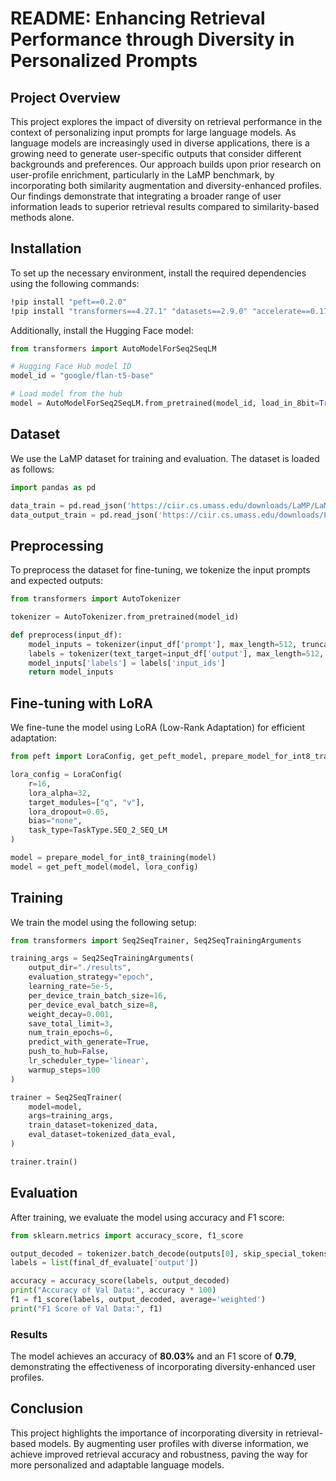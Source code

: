 # README: Enhancing Retrieval Performance through Diversity in Personalized Prompts

## Project Overview
This project explores the impact of diversity on retrieval performance in the context of personalizing input prompts for large language models. As language models are increasingly used in diverse applications, there is a growing need to generate user-specific outputs that consider different backgrounds and preferences. Our approach builds upon prior research on user-profile enrichment, particularly in the LaMP benchmark, by incorporating both similarity augmentation and diversity-enhanced profiles. Our findings demonstrate that integrating a broader range of user information leads to superior retrieval results compared to similarity-based methods alone.

## Installation
To set up the necessary environment, install the required dependencies using the following commands:

```sh
!pip install "peft==0.2.0"
!pip install "transformers==4.27.1" "datasets==2.9.0" "accelerate==0.17.1" "evaluate==0.4.0" "bitsandbytes==0.37.1" loralib --upgrade --quiet
```

Additionally, install the Hugging Face model:

```python
from transformers import AutoModelForSeq2SeqLM

# Hugging Face Hub model ID
model_id = "google/flan-t5-base"

# Load model from the hub
model = AutoModelForSeq2SeqLM.from_pretrained(model_id, load_in_8bit=True, device_map="auto")
```

## Dataset
We use the LaMP dataset for training and evaluation. The dataset is loaded as follows:

```python
import pandas as pd

data_train = pd.read_json('https://ciir.cs.umass.edu/downloads/LaMP/LaMP_2/train/train_questions.json')
data_output_train = pd.read_json('https://ciir.cs.umass.edu/downloads/LaMP/LaMP_2/train/train_outputs.json')
```

## Preprocessing
To preprocess the dataset for fine-tuning, we tokenize the input prompts and expected outputs:

```python
from transformers import AutoTokenizer

tokenizer = AutoTokenizer.from_pretrained(model_id)

def preprocess(input_df):
    model_inputs = tokenizer(input_df['prompt'], max_length=512, truncation=True)
    labels = tokenizer(text_target=input_df['output'], max_length=512, truncation=True)
    model_inputs['labels'] = labels['input_ids']
    return model_inputs
```

## Fine-tuning with LoRA
We fine-tune the model using LoRA (Low-Rank Adaptation) for efficient adaptation:

```python
from peft import LoraConfig, get_peft_model, prepare_model_for_int8_training, TaskType

lora_config = LoraConfig(
    r=16,
    lora_alpha=32,
    target_modules=["q", "v"],
    lora_dropout=0.05,
    bias="none",
    task_type=TaskType.SEQ_2_SEQ_LM
)

model = prepare_model_for_int8_training(model)
model = get_peft_model(model, lora_config)
```

## Training
We train the model using the following setup:

```python
from transformers import Seq2SeqTrainer, Seq2SeqTrainingArguments

training_args = Seq2SeqTrainingArguments(
    output_dir="./results",
    evaluation_strategy="epoch",
    learning_rate=5e-5,
    per_device_train_batch_size=16,
    per_device_eval_batch_size=8,
    weight_decay=0.001,
    save_total_limit=3,
    num_train_epochs=6,
    predict_with_generate=True,
    push_to_hub=False,
    lr_scheduler_type='linear',
    warmup_steps=100
)

trainer = Seq2SeqTrainer(
    model=model,
    args=training_args,
    train_dataset=tokenized_data,
    eval_dataset=tokenized_data_eval,
)

trainer.train()
```

## Evaluation
After training, we evaluate the model using accuracy and F1 score:

```python
from sklearn.metrics import accuracy_score, f1_score

output_decoded = tokenizer.batch_decode(outputs[0], skip_special_tokens=True)
labels = list(final_df_evaluate['output'])

accuracy = accuracy_score(labels, output_decoded)
print("Accuracy of Val Data:", accuracy * 100)
f1 = f1_score(labels, output_decoded, average='weighted')
print("F1 Score of Val Data:", f1)
```

### Results
The model achieves an accuracy of **80.03%** and an F1 score of **0.79**, demonstrating the effectiveness of incorporating diversity-enhanced user profiles.

## Conclusion
This project highlights the importance of incorporating diversity in retrieval-based models. By augmenting user profiles with diverse information, we achieve improved retrieval accuracy and robustness, paving the way for more personalized and adaptable language models.

